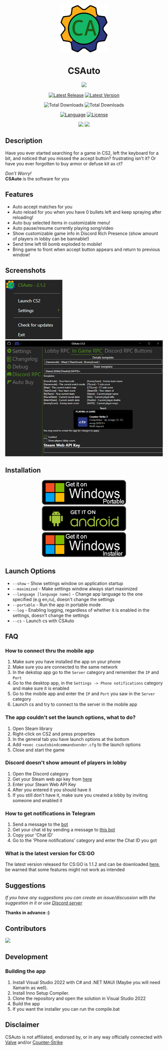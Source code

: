 <div align="center">
    <a href="https://csauto.vercel.app"><img width=150 src="https://raw.githubusercontent.com/MurkyYT/CSAuto/master/Docs/logo/CSAuto_logo.svg" alt="logo"/></a>

   <h1>CSAuto</h1>

  <a href="https://discord.gg/57ZEVZgm5W"><img src="https://img.shields.io/discord/1154291113352499232?style=for-the-badge&logo=Discord&label=DISCORD"></a>
</p>
<p>
  <a href="https://github.com/MurkyYT/CSAuto/releases/latest"><img width="auto" src="https://img.shields.io/github/release-date/murkyyt/csauto?display_date=published_at&label=Latest%20release&style=for-the-badge" alt="Latest Release"></a>
  <a href="https://github.com/MurkyYT/CSAuto/releases/latest"><img width="auto" src="https://img.shields.io/github/v/tag/murkyyt/csauto?label=Latest%20version&style=for-the-badge" alt="Latest Version"></a>
</p>
<p>
  <img width="auto" src="https://img.shields.io/github/downloads/murkyyt/csauto/total?color=brightgreen&label=Total%20downloads&style=for-the-badge&logo=github" alt="Total Downloads">
  <img width="auto" src="https://img.shields.io/sourceforge/dt/csauto?style=for-the-badge&logo=sourceforge&logoColor=orange&label=Total%20downloads" alt="Total Downloads">
</p>
<p>
  <a href="https://learn.microsoft.com/en-us/dotnet/csharp"><img width="auto" src="https://img.shields.io/github/languages/top/murkyyt/csauto?logo=csharp&logoColor=green&style=for-the-badge" alt="Language"></a>
  <a href="https://en.wikipedia.org/wiki/BSD_licenses"><img width="auto" src="https://img.shields.io/github/license/murkyyt/csauto?style=for-the-badge" alt="License"></a>
</p>
<p>
  <a href="https://github.com/MurkyYT/CSAuto/blob/master/README.md"><img src="https://img.shields.io/badge/lang-en-red.svg?style=for-the-badge"></a>
  <a href="https://github.com/MurkyYT/CSAuto/blob/master/Docs/README_ru.md"><img src="https://img.shields.io/badge/lang-ru-yellow.svg?style=for-the-badge"></a>
</p>
</div>

## Description

Have you ever started searching for a game in CS2, left the keyboard for a bit, and noticed that you missed the accept button?
frustrating isn't it?
Or have you ever forgotten to buy armor or defuse kit as ct?
  
*Don't Worry!*  
**CSAuto** is the software for you

## Features

* Auto accept matches for you
* Auto reload for you when you have 0 bullets left and keep spraying after reloading!
* Auto buy selected items in customizable menu!
* Auto pause/resume currently playing song/video
* Show customizable game info in Discord Rich Presence (show amount of players in lobby can be bannable!)
* Send time left till bomb exploded to mobile!
* Bring game to front when accept button appears and return to previous window!

## Screenshots

![right-click-menu](Docs/assets/menuimage.png)
![discord-menu](Docs/assets/app_discord.png)

## Installation

<p align="center">    
<a href="https://github.com/murkyyt/csauto/releases/latest/download/CSAuto_Portable.zip"><img src="Docs/assets/windows-portable-badge.png" height ="80" alt="Get On Windows (Portable)"></a>
<a href="https://github.com/murkyyt/csauto/releases/latest/download/CSAuto_Android.apk"><img src="Docs/assets/android-badge.png" height ="80" alt="Get On Android"></a>
<a href="https://github.com/murkyyt/csauto/releases/latest/download/CSAuto_Installer.exe"><img src="Docs/assets/windows-installer-badge.png" height ="80" alt="Get On Windows (Installer)"></a>
</p>

## Launch Options
  * `--show` - Show settings window on application startup
  * `--maximized` - Make settings window always start maximized
  * `--language [language name]` - Change app language to the one specified (e.g en,ru), doesn't change the settings
  * `--portable` - Run the app in portable mode
  * `--log` - Enabling logging, regardless of whether it is enabled in the settings, doesn't change the settings
  * `--cs` - Launch cs with CSAuto

## FAQ

### How to connect thru the mobile app

  1. Make sure you have installed the app on your phone
  2. Make sure you are connected to the same network
  3. In the dekstop app go to the `Server` category and remember the `IP` and `Port`
  4. Go to the desktop app, in the `Settings -> Phone notifications` category and make sure it is enabled
  5. Go to the mobile app and enter the `IP` and `Port` you saw in the `Server` category
  6. Launch cs and try to connect to the server in the mobile app

### The app couldn't set the launch options, what to do?

  1. Open Steam library
  2. Right-click on CS2 and press properties
  3. In the general tab you have launch options at the bottom
  4. Add `+exec csautobindcommandsender.cfg` to the launch options
  5. Close and start the game

### Discord doesn't show amount of players in lobby

  1. Open the Discord category
  2. Get your Steam web api key from [here](https://steamcommunity.com/dev)
  3. Enter your Steam Web API Key
  4. After you entered it you should have it
  5. If you still don't have it, make sure you created a lobby by inviting someone and enabled it

### How to get notifications in Telegram

   1. Send a message to the [bot](https://t.me/csautonotification_bot)
   2. Get your chat id by sending a message to [this bot](https://t.me/raw_info_bot)
   3. Copy your 'Chat ID'
   4. Go to the 'Phone notifications' category and enter the Chat ID you got
   
### What is the latest version for CS:GO
	
  The latest version released for CS:GO is 1.1.2 and can be downloaded [here](https://github.com/MurkyYT/CSAuto/releases/tag/1.1.2), be warned that some features might not work as intended

## Suggestions

*If you have any suggestions you can create an issue/discussion with the suggestion in it or use [Discord server](https://discord.gg/57ZEVZgm5W)*

**Thanks in advance :)**

## Contributors

<a href="https://github.com/murkyyt/csauto/graphs/contributors">
  <img src="https://contrib.rocks/image?repo=murkyyt/csauto" />
</a>

## Development

### Building the app

1. Install Visual Studio 2022 with C# and .NET MAUI (Maybe you will need Xamarin as well).
2. Install Inno Setup Compiler.
3. Clone the repository and open the solution in Visual Studio 2022
4. Build the app
5. If you want the installer you can run the compile.bat

## Disclaimer

CSAuto is not affiliated, endorsed by, or in any way officially connected with [Valve](https://www.valvesoftware.com/en/) and/or [Counter-Strike](https://www.counter-strike.net/)
